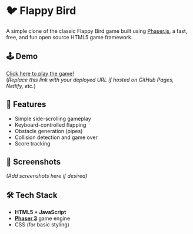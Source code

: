 # 🐦 Flappy Bird

A simple clone of the classic Flappy Bird game built using [Phaser.js](https://phaser.io/), a fast, free, and fun open source HTML5 game framework.

## 🕹️ Demo

[Click here to play the game!](#)  
(*Replace this link with your deployed URL if hosted on GitHub Pages, Netlify, etc.*)

## 🚀 Features

- Simple side-scrolling gameplay
- Keyboard-controlled flapping
- Obstacle generation (pipes)
- Collision detection and game over
- Score tracking

## 📸 Screenshots

*(Add screenshots here if desired)*

## 🛠️ Tech Stack

- **HTML5 + JavaScript**
- **[Phaser 3](https://phaser.io/phaser3)** game engine
- CSS (for basic styling)
